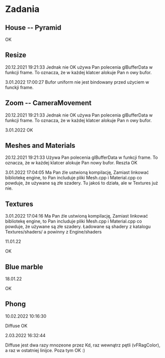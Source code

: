 # Zadania

## House -- Pyramid

OK

## Resize 
20.12.2021 19:21:33 
Jednak nie OK używa Pan polecenia glBufferData w funkcji frame. To oznacza, że w każdej klatcer alokuje Pan n owy bufor. 

3.01.2022 17:00:27 
Bufor uniform nie jest bindowany przed użyciem w funckji frame. 


## Zoom -- CameraMovement 

20.12.2021 19:21:33 
Jednak nie OK używa Pan polecenia glBufferData w funkcji frame. To oznacza, że w każdej klatcer alokuje Pan n owy bufor. 

3.01.2022 OK



## Meshes and Materials

20.12.2021 19:21:33 
Używa Pan polecenia glBufferData w funkcji frame. To oznacza, że w każdej klatcer alokuje Pan nowy bufor. Reszta OK

3.01.2022 17:04:05 
Ma Pan źle ustwioną kompilację, Zamiast linkować bibliotekę engine, to Pan includuje pliki  Mesh.cpp i Material.cpp co powduje, że używane są złe szadery. Tu jakoś to działa, ale w Textures już nie. 

## Textures

3.01.2022 17:04:16
Ma Pan źle ustwioną kompilację, Zamiast linkować bibliotekę engine, to Pan includuje pliki  Mesh.cpp i Material.cpp co powduje, że używane są złe szadery. Ładowane są shadery z katalogu Textures/shaders/ a powinny z Engine/shaders

11.01.22 

OK

## Blue marble

18.01.22 

OK 


## Phong 

10.02.2022 10:16:30 

Diffuse OK

2.03.2022 16:32:44

Diffuse jest dwa razy mnozeone przez Kd, raz wewnątrz pętli (vFRagColor), a raz w ostatniej linijce.  Poza tym OK :)